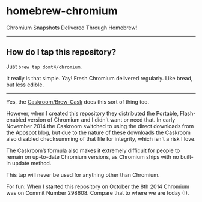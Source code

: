 homebrew-chromium
=================

Chromium Snapshots Delivered Through Homebrew!

------

How do I tap this repository?
--------------------------------
Just `brew tap domt4/chromium`.

It really is that simple. Yay! Fresh Chromium delivered regularly. Like bread, but less edible.

--------------------------------

Yes, the [Caskroom/Brew-Cask](https://github.com/caskroom/homebrew-cask) does this sort of thing too.

However, when I created this repository they distributed the Portable, Flash-enabled version of Chromium and I didn’t want or need that. In early November 2014 the Caskroom switched to using the direct downloads from the Appspot blog, but due to the nature of these downloads the Caskroom also disabled checksumming of that file for integrity, which isn't a risk I love.

The Caskroom’s formula also makes it extremely difficult for people to remain on up-to-date Chromium versions, as Chromium ships with no built-in update method.

This tap will never be used for anything other than Chromium. 

For fun: When I started this repository on October the 8th 2014 Chromium was on Commit Number 298608. Compare that to where we are today (!).
